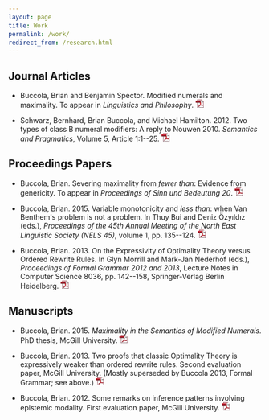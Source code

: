 ```yaml
---
layout: page
title: Work
permalink: /work/
redirect_from: /research.html
---
```


## Journal Articles

- Buccola, Brian and Benjamin Spector. Modified numerals and maximality. To
  appear in *Linguistics and Philosophy*. [![pdf][]][l&p]

- Schwarz, Bernhard, Brian Buccola, and Michael Hamilton. 2012. Two types of
  class B numeral modifiers: A reply to Nouwen 2010. *Semantics and
  Pragmatics*, Volume 5, Article 1:1--25. [![pdf][]][semprag]

[l&p]: /files/buccola.spector2016maximality.pdf
[semprag]: http://semprag.org/article/download/sp.5.1/pdf

## Proceedings Papers

- Buccola, Brian. Severing maximality from *fewer than*: Evidence
  from genericity. To appear in *Proceedings of Sinn und Bedeutung 20*.
  [![pdf][]][sub20]

- Buccola, Brian. 2015. Variable monotonicity and *less than*: when Van
  Benthem's problem is not a problem. In Thuy Bui and Deniz Özyıldız (eds.),
  *Proceedings of the 45th Annual Meeting of the North East Linguistic Society
  (NELS 45)*, volume 1, pp. 135--124. [![pdf][]][nels45]

- Buccola, Brian. 2013. On the Expressivity of Optimality Theory versus Ordered
  Rewrite Rules. In Glyn Morrill and Mark-Jan Nederhof (eds.), *Proceedings of
  Formal Grammar 2012 and 2013*, Lecture Notes in Computer Science 8036, pp.
  142--158, Springer-Verlag Berlin Heidelberg. [![pdf][]][fg]

[sub20]: /files/buccola2016sub20.pdf
[nels45]: /files/buccola2015nels45.pdf
[fg]: /files/buccola2013fg.pdf

## Manuscripts

- Buccola, Brian. 2015. *Maximality in the Semantics of Modified Numerals*. PhD
  thesis, McGill University. [![pdf][]][diss]

- Buccola, Brian. 2013. Two proofs that classic Optimality Theory is
  expressively weaker than ordered rewrite rules. Second evaluation paper,
  McGill University. (Mostly superseded by Buccola 2013, Formal Grammar; see
  above.) [![pdf][]][eval2]

- Buccola, Brian. 2012. Some remarks on inference patterns involving epistemic
  modality. First evaluation paper, McGill University. [![pdf][]][eval1]

[diss]: /files/buccola2015diss.pdf
[eval2]: /files/buccola2013eval2.pdf
[eval1]: /files/buccola2012eval1.pdf

[pdf]: /images/pdf_icon.png

